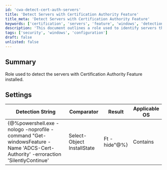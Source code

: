```yaml
---
id: 'cwa-detect-cert-auth-servers'
title: 'Detect Servers with Certification Authority Feature'
title_meta: 'Detect Servers with Certification Authority Feature'
keywords: ['certification', 'servers', 'feature', 'windows', 'detection']
description: 'This document outlines a role used to identify servers that have the Certification Authority feature installed. It includes a detection string and settings to effectively determine the installation state of the feature on Windows operating systems.'
tags: ['security', 'windows', 'configuration']
draft: false
unlisted: false
---
```

## Summary

Role used to detect the servers with Certification Authority Feature installed.

## Settings

| Detection String                                                                                      | Comparator | Result   | Applicable OS |
|-------------------------------------------------------------------------------------------------------|------------|----------|---------------|
| {@%powershell.exe -nologo -noprofile -command "Get-windowsFeature -Name 'ADCS-Cert-Authority' -erroraction 'SilentlyContinue' | Select-Object InstallState | Ft -hide"@%} | Contains   | Installed | Windows       |




